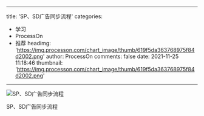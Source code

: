 
---
title: 'SP、SD广告同步流程'
categories: 
 - 学习
 - ProcessOn
 - 推荐
headimg: 'https://img.processon.com/chart_image/thumb/619f5da363768975f84d2002.png'
author: ProcessOn
comments: false
date: 2021-11-25 11:18:46
thumbnail: 'https://img.processon.com/chart_image/thumb/619f5da363768975f84d2002.png'
---

<div>   
<img class="thumb" alt="SP、SD广告同步流程" src="https://img.processon.com/chart_image/thumb/619f5da363768975f84d2002.png" referrerpolicy="no-referrer">
<p>SP、SD广告同步流程</p>  
</div>
            